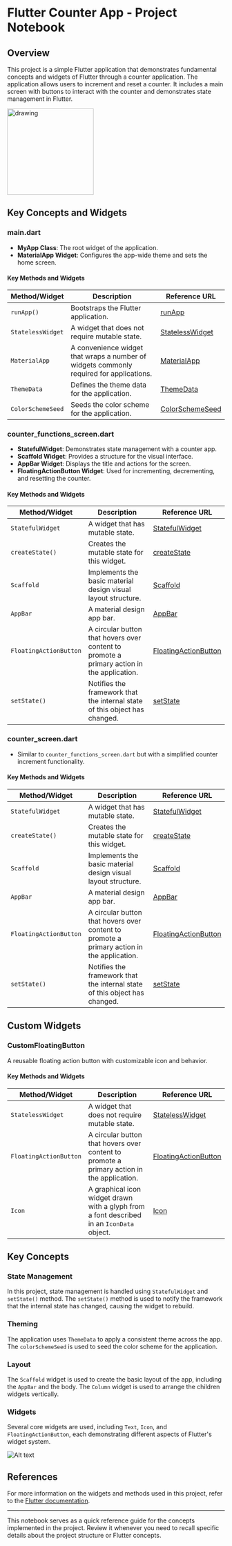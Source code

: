 # Flutter Counter App - Project Notebook

## Overview

This project is a simple Flutter application that demonstrates fundamental concepts and widgets of Flutter through a counter application. The application allows users to increment and reset a counter. It includes a main screen with buttons to interact with the counter and demonstrates state management in Flutter.

<img src="https://github.com/francisco64/flutter_guide/blob/main/flutter_application_1/reedme_images/simulator_screenshot_ABB2F28B-EC89-4601-9604-9DE138DB29AB.png" alt="drawing" width="200"/>

## Key Concepts and Widgets

### main.dart

- **MyApp Class**: The root widget of the application.
- **MaterialApp Widget**: Configures the app-wide theme and sets the home screen.


#### Key Methods and Widgets

| Method/Widget                  | Description                                                                                  | Reference URL                                      |
|--------------------------------|----------------------------------------------------------------------------------------------|----------------------------------------------------|
| `runApp()`                     | Bootstraps the Flutter application.                                                          | [runApp](https://api.flutter.dev/flutter/widgets/runApp.html) |
| `StatelessWidget`              | A widget that does not require mutable state.                                                | [StatelessWidget](https://api.flutter.dev/flutter/widgets/StatelessWidget-class.html) |
| `MaterialApp`                  | A convenience widget that wraps a number of widgets commonly required for applications.      | [MaterialApp](https://api.flutter.dev/flutter/material/MaterialApp-class.html) |
| `ThemeData`                    | Defines the theme data for the application.                                                  | [ThemeData](https://api.flutter.dev/flutter/material/ThemeData-class.html) |
| `ColorSchemeSeed`              | Seeds the color scheme for the application.                                                  | [ColorSchemeSeed](https://api.flutter.dev/flutter/material/ThemeData/colorSchemeSeed.html) |

### counter_functions_screen.dart

- **StatefulWidget**: Demonstrates state management with a counter app.
- **Scaffold Widget**: Provides a structure for the visual interface.
- **AppBar Widget**: Displays the title and actions for the screen.
- **FloatingActionButton Widget**: Used for incrementing, decrementing, and resetting the counter.

#### Key Methods and Widgets

| Method/Widget                  | Description                                                                                  | Reference URL                                      |
|--------------------------------|----------------------------------------------------------------------------------------------|----------------------------------------------------|
| `StatefulWidget`               | A widget that has mutable state.                                                             | [StatefulWidget](https://api.flutter.dev/flutter/widgets/StatefulWidget-class.html) |
| `createState()`                | Creates the mutable state for this widget.                                                   | [createState](https://api.flutter.dev/flutter/widgets/StatefulWidget/createState.html) |
| `Scaffold`                     | Implements the basic material design visual layout structure.                                | [Scaffold](https://api.flutter.dev/flutter/material/Scaffold-class.html) |
| `AppBar`                       | A material design app bar.                                                                   | [AppBar](https://api.flutter.dev/flutter/material/AppBar-class.html) |
| `FloatingActionButton`         | A circular button that hovers over content to promote a primary action in the application.   | [FloatingActionButton](https://api.flutter.dev/flutter/material/FloatingActionButton-class.html) |
| `setState()`                   | Notifies the framework that the internal state of this object has changed.                   | [setState](https://api.flutter.dev/flutter/widgets/State/setState.html) |

### counter_screen.dart

- Similar to `counter_functions_screen.dart` but with a simplified counter increment functionality.

#### Key Methods and Widgets

| Method/Widget                  | Description                                                                                  | Reference URL                                      |
|--------------------------------|----------------------------------------------------------------------------------------------|----------------------------------------------------|
| `StatefulWidget`               | A widget that has mutable state.                                                             | [StatefulWidget](https://api.flutter.dev/flutter/widgets/StatefulWidget-class.html) |
| `createState()`                | Creates the mutable state for this widget.                                                   | [createState](https://api.flutter.dev/flutter/widgets/StatefulWidget/createState.html) |
| `Scaffold`                     | Implements the basic material design visual layout structure.                                | [Scaffold](https://api.flutter.dev/flutter/material/Scaffold-class.html) |
| `AppBar`                       | A material design app bar.                                                                   | [AppBar](https://api.flutter.dev/flutter/material/AppBar-class.html) |
| `FloatingActionButton`         | A circular button that hovers over content to promote a primary action in the application.   | [FloatingActionButton](https://api.flutter.dev/flutter/material/FloatingActionButton-class.html) |
| `setState()`                   | Notifies the framework that the internal state of this object has changed.                   | [setState](https://api.flutter.dev/flutter/widgets/State/setState.html) |

## Custom Widgets

### CustomFloatingButton

A reusable floating action button with customizable icon and behavior.

#### Key Methods and Widgets

| Method/Widget                  | Description                                                                                  | Reference URL                                      |
|--------------------------------|----------------------------------------------------------------------------------------------|----------------------------------------------------|
| `StatelessWidget`              | A widget that does not require mutable state.                                                | [StatelessWidget](https://api.flutter.dev/flutter/widgets/StatelessWidget-class.html) |
| `FloatingActionButton`         | A circular button that hovers over content to promote a primary action in the application.   | [FloatingActionButton](https://api.flutter.dev/flutter/material/FloatingActionButton-class.html) |
| `Icon`                         | A graphical icon widget drawn with a glyph from a font described in an `IconData` object.    | [Icon](https://api.flutter.dev/flutter/widgets/Icon-class.html) |

## Key Concepts

### State Management

In this project, state management is handled using `StatefulWidget` and `setState()` method. The `setState()` method is used to notify the framework that the internal state has changed, causing the widget to rebuild.

### Theming

The application uses `ThemeData` to apply a consistent theme across the app. The `colorSchemeSeed` is used to seed the color scheme for the application.

### Layout

The `Scaffold` widget is used to create the basic layout of the app, including the `AppBar` and the body. The `Column` widget is used to arrange the children widgets vertically.

### Widgets

Several core widgets are used, including `Text`, `Icon`, and `FloatingActionButton`, each demonstrating different aspects of Flutter's widget system.

![Alt text](https://github.com/francisco64/flutter_guide/blob/main/flutter_application_1/reedme_images/Screenshot%202024-07-30%20at%2012.14.06%E2%80%AFPM.png)

## References

For more information on the widgets and methods used in this project, refer to the [Flutter documentation](https://flutter.dev/docs).

---

This notebook serves as a quick reference guide for the concepts implemented in the project. Review it whenever you need to recall specific details about the project structure or Flutter concepts.
